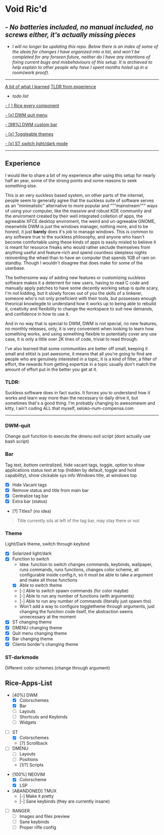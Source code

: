 # Void Ric'd

## - *No batteries included, no manual included, no screws either, it's actually missing pieces*

 * *I will no longer be updating this repo. Below there is an index of some of the ideas for changes I have organized into a list, and won't be completed for any forseen future, neither do I have any intentions of fixing current bugs and misbehaviours of this setup. It is archieved to help explain to other people why have I spent months holed up in a room(work proof).*

---

[A bit of what I learned](#Experience)
[TLDR from experience](#TLDR)

 * *todo list*

[ - [ ] Rice every component](#Rice-Apps-List)

[ - [x] DWM quit menu](#DWM-quit)

[ - [98%] DWM custom bar](#Bar)

[ - [x] Toggleable themes](#Theme)

[ - [x] ST switch light/dark mode](#ST-darkmode)

---

## Experience

  I would like to share a bit of my experience after using this setup for nearly half an year, some of the strong points and some reasons to seek something else.

 This is an very suckless based system, on other parts of the internet, people seem to generally agree that the suckless suite of software serves as an "minimalistic" alternative to more popular and """mainstream""" ways of using your computer, like the massive and robust KDE community and the enviroment created by their well integrated colletion of apps, the agreeable XFCE desktop enviroment, the weird and un-agreeable GNOME, meanwhile DWM is *just* the windows manager, nothing more, and to be honest, it just **barely** does it's job to manage windows. This is common to any software true to the suckless philosophy, and anyone who hasn't become comfortable using these kinds of apps is easily misled to believe it is meant for resource freaks who would rather seclude themselves from anything useful and feature-rich and spend countless sleepless nights reinventing the wheel than to have an computer that spends 1GB of ram on standby. Though I wouldn't disagree that does make for some of the userbase.

  The bothersome way of adding new features or customizing suckless software makes it a deterrent for new users, having to read C code and manually apply patches to have some decently working setup is quite scary, I'm not kidding, but it slowly forces out of you the skills of a tinkerer, someone who's not only proeficient with their tools, but possesses enough theorical knowlegde to understand how it works up to being able to rebuild it, creativity and flexibility to change the workspace to suit new demands, and confidence in how to use it.

  And in no way that is special to DWM, DWM is not special, no new features, no monthly releases, only, it is very convenient when looking to learn how something works, and using something flexible to potentially cover any use case, it is only a little over 2K lines of code, trivial to read through.

  I've also learned that some communities are better off small, keeping it small and elitist is just awesome, it means that all you're going to find are people who are genuinely interested in a topic, it is a kind of filter, a filter of effort, the rewards from getting expertize in a topic usually don't match the amount of effort put in the better you get at it.

### TLDR: 
  
  Suckless software does in fact sucks. It forces you to understand how it works and learn way more than the necessary to daily drive it, but sometimes that's a good thing.
  I'm probably changing to awesomewm and kitty, I ain't coding ALL that myself, seloko-num-compensa.com

---

### DWM-quit  

 Change quit function to execute the dmenu exit script (dont actually use bash script)

### Bar

 Tag text, bottom centralized, hide vacant tags, toggle, option to show applications
 status text at top (hidden by default, toggle and hold capability), show clickable sys info
 Windows title, at windows top

 - [x] Hide Vacant tags
 - [x] Remove status and title from main bar
 - [x] Centralize tag bar
 - [x] Extra bar (status)
 - [?] Titles? (no idea)

 > Title currently sits at left of the tag bar, may stay there or not
 
### Theme  

 Light/Dark theme, switch through keybind
 
 - [x] Solarized light/dark
 - [x] Function to switch
   * Idea: function to switch changes commands, keybinds, wallpaper, runs commands, runs functions, changes color scheme, all configurable inside config.h, so it must be able to take a argument and make all those functions
   - [x] Able to switch theme
   - [-] Able to switch spawn commands (for color maybe)
   - [-] Able to run any number of functions (with arguments)
   - [-] Able to run any number of commands (literally just spawn tho)
   * Won't add a way to configure toggletheme through arguments, just changing the function code itself, the abstraction seems unnecessary at the moment  
 - [x] ST changing theme
 - [x] DMENU changing theme
 - [x] Quit menu changing theme
 - [x] Bar changing theme
 - [x] Clients border's changing theme

### ST-darkmode  

 Different color schemes (change through argument)

## Rice-Apps-List

 - [40%] DWM
   - [x] Colorschemes
   - [x] Bar
   - [ ] Layouts
   - [ ] Shortcuts and Keybinds
   - [ ] Widgets
 - [ ] ST
   - [x] Colorschemes
   - [7] Scrollback
 - [ ] DMENU
   - [ ] Layouts
   - [ ] Positions
   - [1/?] Scripts
 - [100%] NEOVIM
   - [X] Colorscheme
   - [X] LSP
 - [ABANDONED] TMUX
   - [-] Make it pretty
   - [-] Sane keybinds (they are currently insane)
 - [ ] RANGER
   - [ ] Images and files preview
   - [ ] Sane keybinds
   - [ ] Proper rifle config
